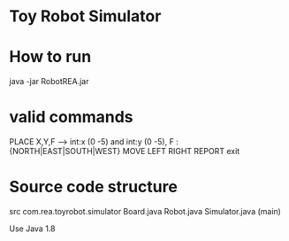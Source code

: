 Toy Robot Simulator
===================

How to run 
===========
java -jar RobotREA.jar


valid commands
================
PLACE X,Y,F --> int:x (0 -5) and int:y (0 -5), F : {NORTH|EAST|SOUTH|WEST}
MOVE
LEFT
RIGHT
REPORT
exit

Source code structure
======================
src
   com.rea.toyrobot.simulator
      Board.java
	  Robot.java
	  Simulator.java (main)

Use Java 1.8